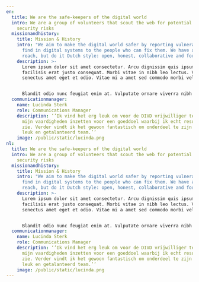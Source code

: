 ```yaml
---
en:
  title: We are the safe-keepers of the digital world
  intro: We are a group of volunteers that scout the web for potential cyber
    security risks
  missionandhistory:
    title: Mission & History
    intro: "We aim to make the digital world safer by reporting vulnerabilities we
      find in digital systems to the people who can fix them. We have a global
      reach, but do it Dutch style: open, honest, collaborative and for free."
    description: >-
      Lorem ipsum dolor sit amet consectetur. Arcu dignissim quis ipsum nec. At
      facilisis erat justo consequat. Morbi vitae in nibh leo lectus. Volutpat
      senectus amet eget et odio. Vitae mi a amet sed commodo morbi vel. 


      Blandit odio nunc feugiat enim at. Vulputate ornare viverra nibh a sed at ligula sed amet. Odio sit convallis eget risus.
  communicationmanager:
    name: Lucinda Sterk
    role: Communications Manager
    description: ‘’Ik vind het erg leuk om voor de DIVD vrijwilliger te zijn. Ik kan
      mijn vaardigheden inzetten voor een goeddoel waarbij ik echt resultaat
      zie. Verder vindt ik het gewoon fantastisch om onderdeel te zijn van zo’n
      leuk en getalanteerd team.’’
    image: /public/static/lucinda.png
nl:
  title: We are the safe-keepers of the digital world
  intro: We are a group of volunteers that scout the web for potential cyber
    security risks
  missionandhistory:
    title: Mission & History
    intro: "We aim to make the digital world safer by reporting vulnerabilities we
      find in digital systems to the people who can fix them. We have a global
      reach, but do it Dutch style: open, honest, collaborative and for free."
    description: >-
      Lorem ipsum dolor sit amet consectetur. Arcu dignissim quis ipsum nec. At
      facilisis erat justo consequat. Morbi vitae in nibh leo lectus. Volutpat
      senectus amet eget et odio. Vitae mi a amet sed commodo morbi vel. 


      Blandit odio nunc feugiat enim at. Vulputate ornare viverra nibh a sed at ligula sed amet. Odio sit convallis eget risus.
  communicationmanager:
    name: Lucinda Sterk
    role: Communications Manager
    description: ‘’Ik vind het erg leuk om voor de DIVD vrijwilliger te zijn. Ik kan
      mijn vaardigheden inzetten voor een goeddoel waarbij ik echt resultaat
      zie. Verder vindt ik het gewoon fantastisch om onderdeel te zijn van zo’n
      leuk en getalanteerd team.’’
    image: /public/static/lucinda.png
---
```

